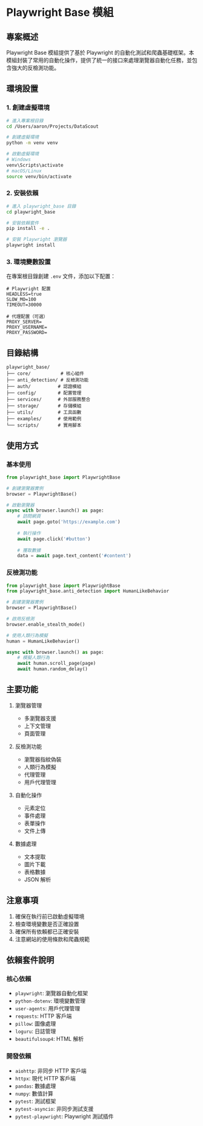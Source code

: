 # Playwright Base 模組

## 專案概述

Playwright Base 模組提供了基於 Playwright 的自動化測試和爬蟲基礎框架。本模組封裝了常用的自動化操作，提供了統一的接口來處理瀏覽器自動化任務，並包含強大的反檢測功能。

## 環境設置

### 1. 創建虛擬環境

```bash
# 進入專案根目錄
cd /Users/aaron/Projects/DataScout

# 創建虛擬環境
python -m venv venv

# 啟動虛擬環境
# Windows
venv\Scripts\activate
# macOS/Linux
source venv/bin/activate
```

### 2. 安裝依賴

```bash
# 進入 playwright_base 目錄
cd playwright_base

# 安裝依賴套件
pip install -e .

# 安裝 Playwright 瀏覽器
playwright install
```

### 3. 環境變數設置

在專案根目錄創建 `.env` 文件，添加以下配置：

```env
# Playwright 配置
HEADLESS=true
SLOW_MO=100
TIMEOUT=30000

# 代理配置（可選）
PROXY_SERVER=
PROXY_USERNAME=
PROXY_PASSWORD=
```

## 目錄結構

```
playwright_base/
├── core/           # 核心組件
├── anti_detection/ # 反檢測功能
├── auth/          # 認證模組
├── config/        # 配置管理
├── services/      # 外部服務整合
├── storage/       # 存儲模組
├── utils/         # 工具函數
├── examples/      # 使用範例
└── scripts/       # 實用腳本
```

## 使用方式

### 基本使用

```python
from playwright_base import PlaywrightBase

# 創建瀏覽器實例
browser = PlaywrightBase()

# 啟動瀏覽器
async with browser.launch() as page:
    # 訪問網頁
    await page.goto('https://example.com')
    
    # 執行操作
    await page.click('#button')
    
    # 獲取數據
    data = await page.text_content('#content')
```

### 反檢測功能

```python
from playwright_base import PlaywrightBase
from playwright_base.anti_detection import HumanLikeBehavior

# 創建瀏覽器實例
browser = PlaywrightBase()

# 啟用反檢測
browser.enable_stealth_mode()

# 使用人類行為模擬
human = HumanLikeBehavior()

async with browser.launch() as page:
    # 模擬人類行為
    await human.scroll_page(page)
    await human.random_delay()
```

## 主要功能

1. 瀏覽器管理
   - 多瀏覽器支援
   - 上下文管理
   - 頁面管理

2. 反檢測功能
   - 瀏覽器指紋偽裝
   - 人類行為模擬
   - 代理管理
   - 用戶代理管理

3. 自動化操作
   - 元素定位
   - 事件處理
   - 表單操作
   - 文件上傳

4. 數據處理
   - 文本提取
   - 圖片下載
   - 表格數據
   - JSON 解析

## 注意事項

1. 確保在執行前已啟動虛擬環境
2. 檢查環境變數是否正確設置
3. 確保所有依賴都已正確安裝
4. 注意網站的使用條款和爬蟲規範

## 依賴套件說明

### 核心依賴
- `playwright`: 瀏覽器自動化框架
- `python-dotenv`: 環境變數管理
- `user-agents`: 用戶代理管理
- `requests`: HTTP 客戶端
- `pillow`: 圖像處理
- `loguru`: 日誌管理
- `beautifulsoup4`: HTML 解析

### 開發依賴
- `aiohttp`: 非同步 HTTP 客戶端
- `httpx`: 現代 HTTP 客戶端
- `pandas`: 數據處理
- `numpy`: 數值計算
- `pytest`: 測試框架
- `pytest-asyncio`: 非同步測試支援
- `pytest-playwright`: Playwright 測試插件
